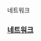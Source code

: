 네트워크

### [네트워크](https://velog.io/@yunaaa/CS-BASICS-%EB%84%A4%ED%8A%B8%EC%9B%8C%ED%81%AC)

















